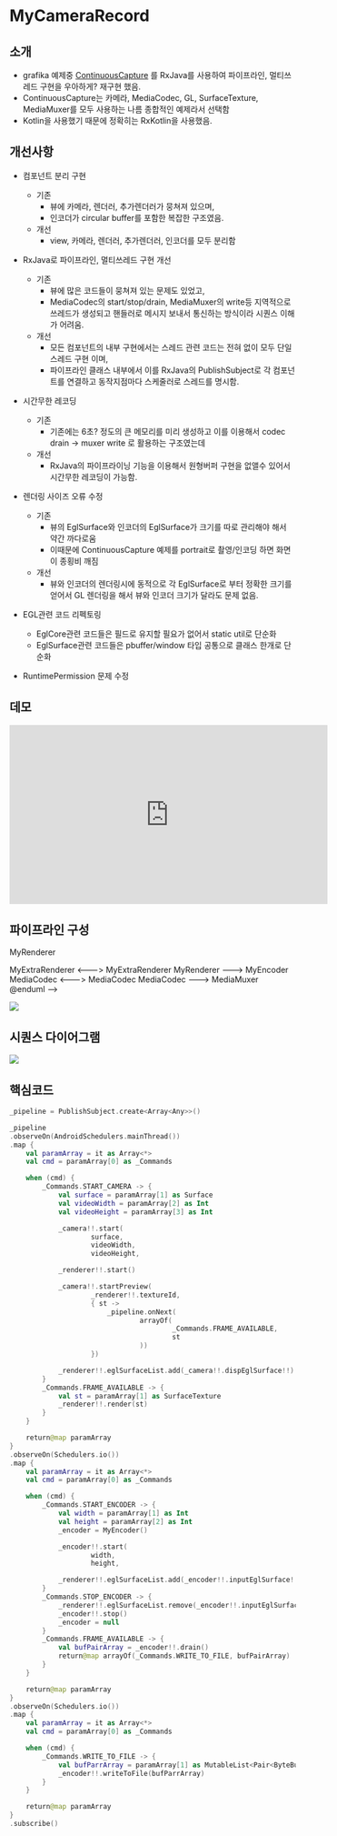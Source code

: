 # MyCameraRecord

## 소개

- grafika 예제중 [ContinuousCapture](https://github.com/google/grafika/blob/master/app/src/main/java/com/android/grafika/ContinuousCaptureActivity.java) 를 RxJava를 사용하여 파이프라인, 멀티쓰레드 구현을 우아하게? 재구현 했음.
- ContinuousCapture는 카메라, MediaCodec, GL, SurfaceTexture, MediaMuxer를 모두 사용하는 나름 종합적인 예제라서 선택함
- Kotlin을 사용했기 때문에 정확히는 RxKotlin을 사용했음.



## 개선사항

- 컴포넌트 분리 구현

    - 기존 
        - 뷰에 카메라, 렌더러, 추가렌더러가 뭉쳐져 있으며, 
        - 인코더가 circular buffer를 포함한 복잡한 구조였음.
    - 개선
        - view, 카메라, 렌더러, 추가렌더러, 인코더를 모두 분리함

- RxJava로 파이프라인, 멀티쓰레드 구현 개선

    - 기존
        - 뷰에 많은 코드들이 뭉쳐져 있는 문제도 있었고,
        - MediaCodec의 start/stop/drain, MediaMuxer의 write등 지역적으로 쓰레드가 생성되고 핸들러로 메시지 보내서 통신하는 방식이라 시퀀스 이해가 어려움.
    - 개선
        - 모든 컴포넌트의 내부 구현에서는 스레드 관련 코드는 전혀 없이 모두 단일스레드 구현 이며,
        - 파이프라인 클래스 내부에서 이를 RxJava의 PublishSubject로 각 컴포넌트를 연결하고 동작지점마다 스케줄러로 스레드를 명시함.

- 시간무한 레코딩

    - 기존
        - 기존에는 6초? 정도의 큰 메모리를 미리 생성하고 이를 이용해서 codec drain -> muxer write 로 활용하는 구조였는데
    - 개선
        - RxJava의 파이프라이닝 기능을 이용해서 원형버퍼 구현을 없앨수 있어서 시간무한 레코딩이 가능함.

- 렌더링 사이즈 오류 수정

    - 기존
        - 뷰의 EglSurface와 인코더의 EglSurface가 크기를 따로 관리해야 해서 약간 까다로움
        - 이때문에 ContinuousCapture 예제를 portrait로 촬영/인코딩 하면 화면이 종횡비 깨짐
    - 개선
        - 뷰와 인코더의 렌더링시에 동적으로 각 EglSurface로 부터 정확한 크기를 얻어서 GL 렌더링을 해서 뷰와 인코더 크기가 달라도 문제 없음.

- EGL관련 코드 리펙토링

    - EglCore관련 코드들은 필드로 유지할 필요가 없어서 static util로 단순화
    - EglSurface관련 코드들은 pbuffer/window 타입 공통으로 클래스 한개로 단순화

- RuntimePermission 문제 수정

    


## 데모

<iframe width="560" height="315" src="https://www.youtube.com/embed/dNJWjYlF2uc" frameborder="0" allow="accelerometer; autoplay; encrypted-media; gyroscope; picture-in-picture" allowfullscreen></iframe>

## 파이프라인 구성

<!--
@startuml
rectangle MyPipeLine {
	rectangle MyCamera {
	}
	rectangle MyRenderer {
		collections MyExtraRenderer
	}
	rectangle MyEncoder {
		rectangle MediaCodec
    	rectangle MediaMuxer
	}
}

MyCamera ---> MyRenderer
MyExtraRenderer <---> MyExtraRenderer
MyRenderer ---> MyEncoder
MediaCodec <---> MediaCodec
MediaCodec ---> MediaMuxer
@enduml
-->

![](https://i.postimg.cc/8PpBwff9/screenshot-13.png)

## 시퀀스 다이어그램



<!--
@startuml
participant MyCameraRecordActivity
participant MyPipeLine
participant "MyPipeLine::_pipeline" as _pipeline
participant MyCamera
participant MyRenderer
participant MyExtraRenderer
participant MyEncoder

== _camera_start ==

MyCameraRecordActivity -> MyPipeLine : startCamera
MyPipeLine -> _pipeline : onNext(START_CAMERA, ...)
_pipeline -> MyCamera : 생성
_pipeline -> MyRenderer : 생성
_pipeline -> MyRenderer : add(MyExtraRenderer 생성)
_pipeline -> MyCamera : start
_pipeline -> MyRenderer : eglSurfaceList.add(camera.dispEglSurface)
_pipeline -> MyRenderer : start
_pipeline -> MyCamera : startPreview

MyCamera -> MyPipeLine : onFrameAvailable
MyPipeLine -> _pipeline : onNext(FRAME_AVAILABLE, st)
_pipeline -> MyRenderer : render(st)
MyRenderer -> MyExtraRenderer : render(w, h, frameNum)

== _record_start ==

MyCameraRecordActivity -> MyPipeLine : startEncoder
MyPipeLine -> _pipeline : onNext(START_ENCODER, ...)
_pipeline -> MyEncoder : 생성
_pipeline -> MyEncoder : start
_pipeline -> MyRenderer : eglSurfaceList.add(encoder.inputEglSurface)
MyCamera -> MyPipeLine : onFrameAvailable
MyPipeLine -> _pipeline : onNext(FRAME_AVAILABLE, st)
_pipeline -> MyEncoder : drain
_pipeline -> _pipeline : onNext(WRITE_TO_FILE, bufPairArray)
_pipeline -> MyEncoder : writeToFile(bufParrArray)

@enduml
-->


![](https://i.postimg.cc/nzg7xTHw/screenshot-13.png)

## 핵심코드

```kotlin
_pipeline = PublishSubject.create<Array<Any>>()

_pipeline
.observeOn(AndroidSchedulers.mainThread())
.map {
    val paramArray = it as Array<*>
    val cmd = paramArray[0] as _Commands

    when (cmd) {
        _Commands.START_CAMERA -> {
            val surface = paramArray[1] as Surface
            val videoWidth = paramArray[2] as Int
            val videoHeight = paramArray[3] as Int

            _camera!!.start(
                    surface,
                    videoWidth,
                    videoHeight,

            _renderer!!.start()

            _camera!!.startPreview(
                    _renderer!!.textureId,
                    { st ->
                        _pipeline.onNext(
                                arrayOf(
                                        _Commands.FRAME_AVAILABLE,
                                        st
                                ))
                    })

            _renderer!!.eglSurfaceList.add(_camera!!.dispEglSurface!!)
        }
        _Commands.FRAME_AVAILABLE -> {
            val st = paramArray[1] as SurfaceTexture
            _renderer!!.render(st)
        }
    }

    return@map paramArray
}
.observeOn(Schedulers.io())
.map {
    val paramArray = it as Array<*>
    val cmd = paramArray[0] as _Commands

    when (cmd) {
        _Commands.START_ENCODER -> {
            val width = paramArray[1] as Int
            val height = paramArray[2] as Int
            _encoder = MyEncoder()

            _encoder!!.start(
                    width,
                    height,

            _renderer!!.eglSurfaceList.add(_encoder!!.inputEglSurface!!)
        }
        _Commands.STOP_ENCODER -> {
            _renderer!!.eglSurfaceList.remove(_encoder!!.inputEglSurface)
            _encoder!!.stop()
            _encoder = null
        }
        _Commands.FRAME_AVAILABLE -> {
            val bufPairArray = _encoder!!.drain()
            return@map arrayOf(_Commands.WRITE_TO_FILE, bufPairArray)
        }
    }

    return@map paramArray
}
.observeOn(Schedulers.io())
.map {
    val paramArray = it as Array<*>
    val cmd = paramArray[0] as _Commands

    when (cmd) {
        _Commands.WRITE_TO_FILE -> {
            val bufParrArray = paramArray[1] as MutableList<Pair<ByteBuffer, MediaCodec.BufferInfo>>
            _encoder!!.writeToFile(bufParrArray)
        }
    }

    return@map paramArray
}
.subscribe()
```